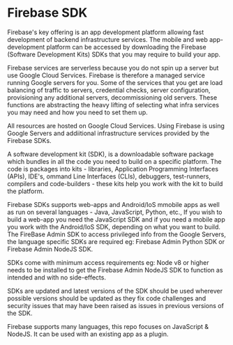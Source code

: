 <!-- ---
layout: default
title: Firebase SDK
parent: GCP Firebase
nav_order: 9
--- -->

# Firebase SDK

Firebase's key offering is an app development platform allowing fast development of backend infrastructure services. The mobile and web app-development platform can be accessed by downloading the Firebase (Software Development Kits) SDKs that you  may require to build your app.

Firebase services are serverless because you do not spin up a server but use Google Cloud Services. Firebase is therefore a managed service running Google servers for you. Some of the services that you get are load balancing of traffic to servers, credential checks, server configuration, provisioning any additional servers, decommissioning old servers. These functions are abstracting the heavy lifting of selecting what infra services you may need and how you need to set them up.

All resources are hosted on Google Cloud Services. Using Firebase is using Google Servers and addiitional infrastructure services provided by the Firebase SDKs.

A software development kit (SDK), is a downloadable software package which bundles in all the code you need to build on a specific platform. The code is packages into kits - libraries, Application Programming Interfaces (APIs), IDE's, ommand Line Interfaces (CLIs), debuggers, test-runners, compilers and code-builders - these kits help you work with the kit to build the platform.

Firebase SDKs supports web-apps and Android/IoS mmobile apps as well as run on several languages - Java, JavaScript, Python, etc., If you wish to build a web-app you need the JavaScript SDK and if you need a mobile app you work with the Android/IoS SDK, depending on what you want to build. The FireBase Admin SDK to access privileged info from the Google Servers, the language specific SDKs are required eg: Firebase Admin Python SDK or Firebase Admin NodeJS SDK.

SDKs come with minimum access requirements eg: Node v8 or higher needs to be installed to get the Firebase Admin NodeJS SDK to function as intended and with no side-effects.

SDKs are updated and latest versions of the SDK should be used wherever possible versions should be updated as they fix code challenges and security issues that may have been raised as issues in previous versions of the SDK.

Firebase supports many languages, this repo focuses on JavaScript & NodeJS. It can be used with an existing app as a plugin.
